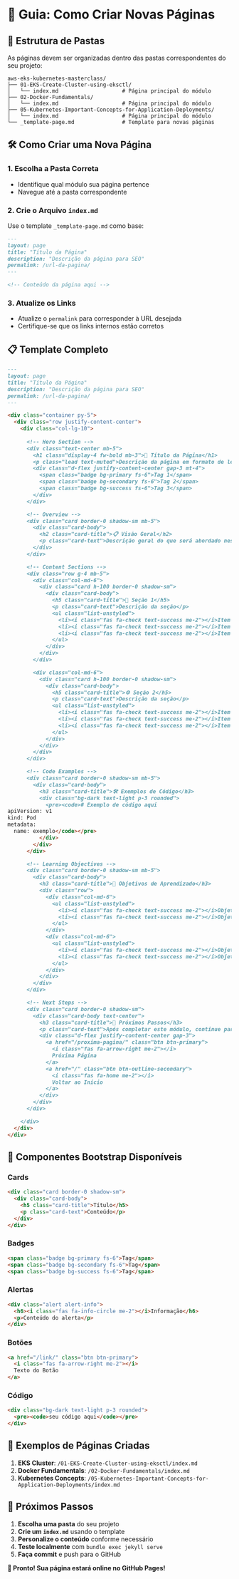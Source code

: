# 📝 Guia: Como Criar Novas Páginas

## 🎯 **Estrutura de Pastas**

As páginas devem ser organizadas dentro das pastas correspondentes do seu projeto:

```
aws-eks-kubernetes-masterclass/
├── 01-EKS-Create-Cluster-using-eksctl/
│   └── index.md                    # Página principal do módulo
├── 02-Docker-Fundamentals/
│   └── index.md                    # Página principal do módulo
├── 05-Kubernetes-Important-Concepts-for-Application-Deployments/
│   └── index.md                    # Página principal do módulo
└── _template-page.md               # Template para novas páginas
```

## 🛠️ **Como Criar uma Nova Página**

### **1. Escolha a Pasta Correta**
- Identifique qual módulo sua página pertence
- Navegue até a pasta correspondente

### **2. Crie o Arquivo `index.md`**
Use o template `_template-page.md` como base:

```markdown
---
layout: page
title: "Título da Página"
description: "Descrição da página para SEO"
permalink: /url-da-pagina/
---

<!-- Conteúdo da página aqui -->
```

### **3. Atualize os Links**
- Atualize o `permalink` para corresponder à URL desejada
- Certifique-se que os links internos estão corretos

## 📋 **Template Completo**

```markdown
---
layout: page
title: "Título da Página"
description: "Descrição da página para SEO"
permalink: /url-da-pagina/
---

<div class="container py-5">
  <div class="row justify-content-center">
    <div class="col-lg-10">
      
      <!-- Hero Section -->
      <div class="text-center mb-5">
        <h1 class="display-4 fw-bold mb-3">🎯 Título da Página</h1>
        <p class="lead text-muted">Descrição da página em formato de lead</p>
        <div class="d-flex justify-content-center gap-3 mt-4">
          <span class="badge bg-primary fs-6">Tag 1</span>
          <span class="badge bg-secondary fs-6">Tag 2</span>
          <span class="badge bg-success fs-6">Tag 3</span>
        </div>
      </div>

      <!-- Overview -->
      <div class="card border-0 shadow-sm mb-5">
        <div class="card-body">
          <h2 class="card-title">📋 Visão Geral</h2>
          <p class="card-text">Descrição geral do que será abordado nesta página.</p>
        </div>
      </div>

      <!-- Content Sections -->
      <div class="row g-4 mb-5">
        <div class="col-md-6">
          <div class="card h-100 border-0 shadow-sm">
            <div class="card-body">
              <h5 class="card-title">🔧 Seção 1</h5>
              <p class="card-text">Descrição da seção</p>
              <ul class="list-unstyled">
                <li><i class="fas fa-check text-success me-2"></i>Item 1</li>
                <li><i class="fas fa-check text-success me-2"></i>Item 2</li>
                <li><i class="fas fa-check text-success me-2"></i>Item 3</li>
              </ul>
            </div>
          </div>
        </div>

        <div class="col-md-6">
          <div class="card h-100 border-0 shadow-sm">
            <div class="card-body">
              <h5 class="card-title">⚙️ Seção 2</h5>
              <p class="card-text">Descrição da seção</p>
              <ul class="list-unstyled">
                <li><i class="fas fa-check text-success me-2"></i>Item 1</li>
                <li><i class="fas fa-check text-success me-2"></i>Item 2</li>
                <li><i class="fas fa-check text-success me-2"></i>Item 3</li>
              </ul>
            </div>
          </div>
        </div>
      </div>

      <!-- Code Examples -->
      <div class="card border-0 shadow-sm mb-5">
        <div class="card-body">
          <h3 class="card-title">🛠️ Exemplos de Código</h3>
          <div class="bg-dark text-light p-3 rounded">
            <pre><code># Exemplo de código aqui
apiVersion: v1
kind: Pod
metadata:
  name: exemplo</code></pre>
          </div>
        </div>
      </div>

      <!-- Learning Objectives -->
      <div class="card border-0 shadow-sm mb-5">
        <div class="card-body">
          <h3 class="card-title">🎯 Objetivos de Aprendizado</h3>
          <div class="row">
            <div class="col-md-6">
              <ul class="list-unstyled">
                <li><i class="fas fa-check text-success me-2"></i>Objetivo 1</li>
                <li><i class="fas fa-check text-success me-2"></i>Objetivo 2</li>
              </ul>
            </div>
            <div class="col-md-6">
              <ul class="list-unstyled">
                <li><i class="fas fa-check text-success me-2"></i>Objetivo 3</li>
                <li><i class="fas fa-check text-success me-2"></i>Objetivo 4</li>
              </ul>
            </div>
          </div>
        </div>
      </div>

      <!-- Next Steps -->
      <div class="card border-0 shadow-sm">
        <div class="card-body text-center">
          <h3 class="card-title">🚀 Próximos Passos</h3>
          <p class="card-text">Após completar este módulo, continue para:</p>
          <div class="d-flex justify-content-center gap-3">
            <a href="/proxima-pagina/" class="btn btn-primary">
              <i class="fas fa-arrow-right me-2"></i>
              Próxima Página
            </a>
            <a href="/" class="btn btn-outline-secondary">
              <i class="fas fa-home me-2"></i>
              Voltar ao Início
            </a>
          </div>
        </div>
      </div>

    </div>
  </div>
</div>
```

## 🎨 **Componentes Bootstrap Disponíveis**

### **Cards**
```html
<div class="card border-0 shadow-sm">
  <div class="card-body">
    <h5 class="card-title">Título</h5>
    <p class="card-text">Conteúdo</p>
  </div>
</div>
```

### **Badges**
```html
<span class="badge bg-primary fs-6">Tag</span>
<span class="badge bg-secondary fs-6">Tag</span>
<span class="badge bg-success fs-6">Tag</span>
```

### **Alertas**
```html
<div class="alert alert-info">
  <h6><i class="fas fa-info-circle me-2"></i>Informação</h6>
  <p>Conteúdo do alerta</p>
</div>
```

### **Botões**
```html
<a href="/link/" class="btn btn-primary">
  <i class="fas fa-arrow-right me-2"></i>
  Texto do Botão
</a>
```

### **Código**
```html
<div class="bg-dark text-light p-3 rounded">
  <pre><code>seu código aqui</code></pre>
</div>
```

## 📝 **Exemplos de Páginas Criadas**

1. **EKS Cluster**: `/01-EKS-Create-Cluster-using-eksctl/index.md`
2. **Docker Fundamentals**: `/02-Docker-Fundamentals/index.md`
3. **Kubernetes Concepts**: `/05-Kubernetes-Important-Concepts-for-Application-Deployments/index.md`

## 🚀 **Próximos Passos**

1. **Escolha uma pasta** do seu projeto
2. **Crie um `index.md`** usando o template
3. **Personalize o conteúdo** conforme necessário
4. **Teste localmente** com `bundle exec jekyll serve`
5. **Faça commit** e push para o GitHub

**🎉 Pronto! Sua página estará online no GitHub Pages!**
